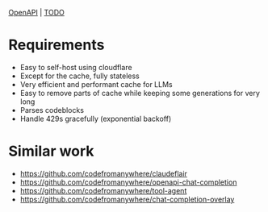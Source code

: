 [OpenAPI](https://chatcompletions.com/openapi.html) | [TODO](TODO.md)

# Requirements

- Easy to self-host using cloudflare
- Except for the cache, fully stateless
- Very efficient and performant cache for LLMs
- Easy to remove parts of cache while keeping some generations for very long
- Parses codeblocks
- Handle 429s gracefully (exponential backoff)

# Similar work

- https://github.com/codefromanywhere/claudeflair
- https://github.com/codefromanywhere/openapi-chat-completion
- https://github.com/codefromanywhere/tool-agent
- https://github.com/codefromanywhere/chat-completion-overlay
